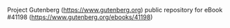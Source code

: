 Project Gutenberg (https://www.gutenberg.org) public repository for eBook #41198 (https://www.gutenberg.org/ebooks/41198)
